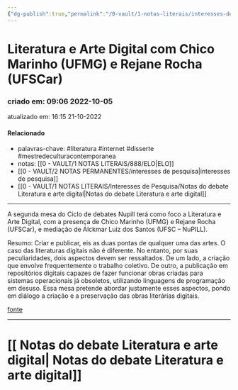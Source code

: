 ```yaml
---
{"dg-publish":true,"permalink":"/0-vault/1-notas-literais/interesses-de-pesquisa/literatura-e-arte-digital-com-chico-marinho-ufmg-e-rejane-rocha-ufs-car/","tags":["literatura","internet","disserte","mestredeculturacontemporanea"],"dgHomeLink":true,"dgShowLocalGraph":true,"dgShowFileTree":true,"dgEnableSearch":true}
---
```


# Literatura e Arte Digital com Chico Marinho (UFMG) e Rejane Rocha (UFSCar)
### criado em: 09:06 2022-10-05
atualizado em: 16:15 21-10-2022

#### Relacionado
- palavras-chave: #literatura #internet #disserte #mestredeculturacontemporanea 
- notas: [[0 - VAULT/1 NOTAS LITERAIS/888/ELO\|ELO]]
- [[0 - VAULT/2 NOTAS PERMANENTES/interesses de pesquisa\|interesses de pesquisa]]
- [[0 - VAULT/1 NOTAS LITERAIS/Interesses de Pesquisa/Notas do debate Literatura e arte digital\|Notas do debate Literatura e arte digital]]
---
A segunda mesa do Ciclo de debates Nupill terá como foco a Literatura e Arte Digital, com a presença de Chico Marinho (UFMG) e Rejane Rocha (UFSCar), e mediação de Alckmar Luiz dos Santos (UFSC – NuPILL). 

Resumo: Criar e publicar, eis as duas pontas de qualquer uma das artes. O caso das literaturas digitais não é diferente. No entanto, por suas peculiaridades, dois aspectos devem ser ressaltados. De um lado, a criação que envolve frequentemente o trabalho coletivo. De outro, a publicação em repositórios digitais capazes de fazer funcionar obras criadas para sistemas operacionais já obsoletos, utilizando linguagens de programação em desuso. Essa mesa pretende abordar justamente esses aspectos, pondo em diálogo a criação e a preservação das obras literárias digitais.

[fonte](https://www.youtube.com/watch?v=Lgq7vBp5Ips)

---
# [[ Notas do debate Literatura e arte digital\| Notas do debate Literatura e arte digital]]